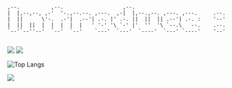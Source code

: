 ```                                        
                                                                          
,--.          ,--.                   ,--.                                 
|  |,--,--, ,-'  '-.,--.--. ,---.  ,-|  |,--.,--. ,---. ,---.     .--.    
|  ||      \'-.  .-'|  .--'| .-. |' .-. ||  ||  || .--'| .-. :    '--'    
|  ||  ||  |  |  |  |  |   ' '-' '\ `-' |'  ''  '\ `--.\   --.    .--.    
`--'`--''--'  `--'  `--'    `---'  `---'  `----'  `---' `----'    '--'    
                                                                          
```
![](https://badgen.net/badge/icon/MacOS?icon=apple&label) ![](https://badgen.net/github/contributors/Chen-RT/Chen-RT)

![Top Langs](https://github-readme-stats.vercel.app/api/top-langs/?username=Chen-RT&layout=compact&theme=normal)

![](https://github-readme-stats.vercel.app/api?username=Chen-RT&show_icons=true&theme=transparent)
